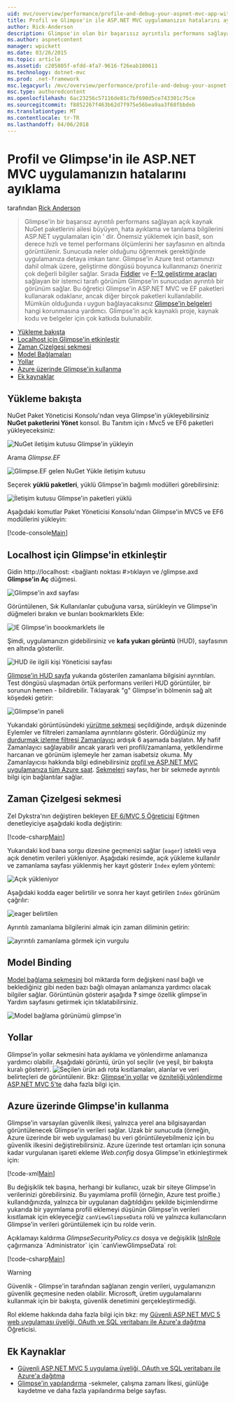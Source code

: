 ```yaml
---
uid: mvc/overview/performance/profile-and-debug-your-aspnet-mvc-app-with-glimpse
title: Profil ve Glimpse'in ile ASP.NET MVC uygulamanızın hatalarını ayıklama | Microsoft Docs
author: Rick-Anderson
description: Glimpse'in olan bir başarısız ayrıntılı performans sağlayan açık kaynak NuGet paketlerini ailesi büyüyen, hata ayıklama ve tanılama bilgilerini ASP.NET bir...
ms.author: aspnetcontent
manager: wpickett
ms.date: 03/26/2015
ms.topic: article
ms.assetid: c205805f-efdd-4fa7-9616-f26eab180611
ms.technology: dotnet-mvc
ms.prod: .net-framework
msc.legacyurl: /mvc/overview/performance/profile-and-debug-your-aspnet-mvc-app-with-glimpse
msc.type: authoredcontent
ms.openlocfilehash: 6ac23256c57116de81c7bf690d5ce743301c75ce
ms.sourcegitcommit: f8852267f463b62d7f975e56bea9aa3f68fbbdeb
ms.translationtype: MT
ms.contentlocale: tr-TR
ms.lasthandoff: 04/06/2018
---
```

<a name="profile-and-debug-your-aspnet-mvc-app-with-glimpse"></a>Profil ve Glimpse'in ile ASP.NET MVC uygulamanızın hatalarını ayıklama
====================
tarafından [Rick Anderson](https://github.com/Rick-Anderson)

> Glimpse'in bir başarısız ayrıntılı performans sağlayan açık kaynak NuGet paketlerini ailesi büyüyen, hata ayıklama ve tanılama bilgilerini ASP.NET uygulamaları için ' dir. Önemsiz yüklemek için basit, son derece hızlı ve temel performans ölçümlerini her sayfasının en altında görüntülenir. Sunucuda neler olduğunu öğrenmek gerektiğinde uygulamanıza detaya imkan tanır. Glimpse'in Azure test ortamınızı dahil olmak üzere, geliştirme döngüsü boyunca kullanmanızı öneririz çok değerli bilgiler sağlar. Sırada [Fiddler](http://www.telerik.com/fiddler) ve [F-12 geliştirme araçları](https://msdn.microsoft.com/library/ie/gg589512(v=vs.85).aspx) sağlayan bir istemci tarafı görünüm Glimpse'in sunucudan ayrıntılı bir görünüm sağlar. Bu öğretici Glimpse'in ASP.NET MVC ve EF paketleri kullanarak odaklanır, ancak diğer birçok paketleri kullanılabilir. Mümkün olduğunda ı uygun bağlayacaksınız [Glimpse'in belgeleri](http://getglimpse.com/Docs/) hangi korunmasına yardımcı. Glimpse'in açık kaynaklı proje, kaynak kodu ve belgeler için çok katkıda bulunabilir.


- [Yükleme bakışta](#ig)
- [Localhost için Glimpse'in etkinleştir](#eg)
- [Zaman Çizelgesi sekmesi](#Time)
- [Model Bağlamaları](#mb)
- [Yollar](#route)
- [Azure üzerinde Glimpse'in kullanma](#da)
- [Ek kaynaklar](#addRes)

<a id="ig"></a>
## <a name="installing-glimpse"></a>Yükleme bakışta

NuGet Paket Yöneticisi Konsolu'ndan veya Glimpse'in yükleyebilirsiniz **NuGet paketlerini Yönet** konsol. Bu Tanıtım için ı Mvc5 ve EF6 paketleri yükleyeceksiniz:

![NuGet iletişim kutusu Glimpse'in yükleyin](profile-and-debug-your-aspnet-mvc-app-with-glimpse/_static/image1.png)

Arama *Glimpse.EF*

![Glimpse.EF gelen NuGet Yükle iletişim kutusu](profile-and-debug-your-aspnet-mvc-app-with-glimpse/_static/image2.png)

Seçerek **yüklü paketleri**, yüklü Glimpse'in bağımlı modülleri görebilirsiniz:

![İletişim kutusu Glimpse'in paketleri yüklü](profile-and-debug-your-aspnet-mvc-app-with-glimpse/_static/image3.png)

Aşağıdaki komutlar Paket Yöneticisi Konsolu'ndan Glimpse'in MVC5 ve EF6 modüllerini yükleyin:

[!code-console[Main](profile-and-debug-your-aspnet-mvc-app-with-glimpse/samples/sample1.cmd)]

<a id="eg"></a>
## <a name="enable-glimpse-for-localhost"></a>Localhost için Glimpse'in etkinleştir

Gidin http://localhost: &lt;bağlantı noktası #&gt;tıklayın ve /glimpse.axd <strong>Glimpse'in Aç</strong> düğmesi.

![Glimpse'in axd sayfası](profile-and-debug-your-aspnet-mvc-app-with-glimpse/_static/image4.png)

Görüntülenen, Sık Kullanılanlar çubuğuna varsa, sürükleyin ve Glimpse'in düğmeleri bırakın ve bunları bookmarklets Ekle:

![IE Glimpse'in boookmarklets ile](profile-and-debug-your-aspnet-mvc-app-with-glimpse/_static/image5.png)

Şimdi, uygulamanızın gidebilirsiniz ve **kafa yukarı görüntü** (HUD), sayfasının en altında gösterilir.

![HUD ile ilgili kişi Yöneticisi sayfası](profile-and-debug-your-aspnet-mvc-app-with-glimpse/_static/image6.png)

[Glimpse'in HUD sayfa](http://getglimpse.com/Docs/Heads-up-Display) yukarıda gösterilen zamanlama bilgisini ayrıntıları. Test döngüsü ulaşmadan örtük performans verileri HUD görüntüler, bir sorunun hemen - bildirebilir. Tıklayarak &quot;g&quot; Glimpse'in bölmenin sağ alt köşedeki getirir:

![Glimpse'in paneli](profile-and-debug-your-aspnet-mvc-app-with-glimpse/_static/image7.png)

Yukarıdaki görüntüsündeki [yürütme sekmesi](http://getglimpse.com/Docs/Execution-Tab) seçildiğinde, ardışık düzeninde Eylemler ve filtreleri zamanlama ayrıntılarını gösterir. Gördüğünüz my [durdurmak izleme filtresi Zamanlayıcı](http://www.nuget.org/packages/StopWatch/) ardışık 6 aşamada başlatın. My hafif Zamanlayıcı sağlayabilir ancak yararlı veri profili/zamanlama, yetkilendirme harcanan ve görünüm işlemeyle her zaman isabetsiz okuma. My Zamanlayıcısı hakkında bilgi edinebilirsiniz [profil ve ASP.NET MVC uygulamanıza tüm Azure saat](https://blogs.msdn.com/b/webdev/archive/2014/07/29/profile-and-time-your-asp-net-mvc-app-all-the-way-to-azure.aspx). [Sekmeleri](http://getglimpse.com/Docs/Tabs) sayfası, her bir sekmede ayrıntılı bilgi için bağlantılar sağlar.

<a id="Time"></a>
## <a name="the-timeline-tab"></a>Zaman Çizelgesi sekmesi

Zel Dykstra'nın değiştiren bekleyen [EF 6/MVC 5 Öğreticisi](../getting-started/getting-started-with-ef-using-mvc/creating-an-entity-framework-data-model-for-an-asp-net-mvc-application.md) Eğitmen denetleyiciye aşağıdaki kodla değiştirin:

[!code-csharp[Main](profile-and-debug-your-aspnet-mvc-app-with-glimpse/samples/sample2.cs?highlight=1,20-31)]

Yukarıdaki kod bana sorgu dizesine geçmenizi sağlar (`eager`) istekli veya açık denetim verileri yükleniyor. Aşağıdaki resimde, açık yükleme kullanılır ve zamanlama sayfası yüklenmiş her kayıt gösterir `Index` eylem yöntemi:

![Açık yükleniyor](profile-and-debug-your-aspnet-mvc-app-with-glimpse/_static/image8.png)

Aşağıdaki kodda eager belirtilir ve sonra her kayıt getirilen `Index` görünüm çağrılır:

![eager belirtilen](profile-and-debug-your-aspnet-mvc-app-with-glimpse/_static/image9.png)

Ayrıntılı zamanlama bilgilerini almak için zaman diliminin getirin:

![ayrıntılı zamanlama görmek için vurgulu](profile-and-debug-your-aspnet-mvc-app-with-glimpse/_static/image10.png)

<a id="mb"></a>
## <a name="model-binding"></a>Model Binding

[Model bağlama sekmesini](http://getglimpse.com/Docs/Model-Binding-Tab) bol miktarda form değişkeni nasıl bağlı ve beklediğiniz gibi neden bazı bağlı olmayan anlamanıza yardımcı olacak bilgiler sağlar. Görüntünün gösterir aşağıda **?** simge özellik glimpse'in Yardım sayfasını getirmek için tıklatabilirsiniz.

![Model bağlama görünümü glimpse'in](profile-and-debug-your-aspnet-mvc-app-with-glimpse/_static/image11.png)

<a id="route"></a>
## <a name="routes"></a>Yollar

 Glimpse'in yollar sekmesini hata ayıklama ve yönlendirme anlamanıza yardımcı olabilir. Aşağıdaki görüntü, ürün yol seçilir (ve yeşil, bir bakışta kuralı gösterir). ![Seçilen ürün adı](profile-and-debug-your-aspnet-mvc-app-with-glimpse/_static/image12.png) rota kısıtlamaları, alanlar ve veri belirteçleri de görüntülenir. Bkz: [Glimpse'in yollar](http://getglimpse.com/Docs/Routes-Tab) ve [özniteliği yönlendirme ASP.NET MVC 5'te](https://blogs.msdn.com/b/webdev/archive/2013/10/17/attribute-routing-in-asp-net-mvc-5.aspx) daha fazla bilgi için. 

<a id="da"></a>
## <a name="using-glimpse-on-azure"></a>Azure üzerinde Glimpse'in kullanma

Glimpse'in varsayılan güvenlik ilkesi, yalnızca yerel ana bilgisayardan görüntülenecek Glimpse'in verileri sağlar. Uzak bir sunucuda (örneğin, Azure üzerinde bir web uygulaması) bu veri görüntüleyebilmeniz için bu güvenlik ilkesini değiştirebilirsiniz. Azure üzerinde test ortamları için sonuna kadar vurgulanan işareti ekleme *Web.config* dosya Glimpse'in etkinleştirmek için:

[!code-xml[Main](profile-and-debug-your-aspnet-mvc-app-with-glimpse/samples/sample3.xml?highlight=2-6)]

Bu değişiklik tek başına, herhangi bir kullanıcı, uzak bir siteye Glimpse'in verilerinizi görebilirsiniz. Bu yayımlama profili (örneğin, Azure test proifle.) kullandığınızda, yalnızca bir uygulanan dağıtıldığını şekilde biçimlendirme yukarıda bir yayımlama profili eklemeyi düşünün Glimpse'in verileri kısıtlamak için ekleyeceğiz `canViewGlimpseData` rolü ve yalnızca kullanıcıların Glimpse'in verileri görüntülemek için bu rolde verin.

Açıklamayı kaldırma *GlimpseSecurityPolicy.cs* dosya ve değişiklik [IsInRole](https://msdn.microsoft.com/library/system.security.principal.iprincipal.isinrole(v=vs.110).aspx) çağırmanıza `Administrator` için `canViewGlimpseData` rol:

[!code-csharp[Main](profile-and-debug-your-aspnet-mvc-app-with-glimpse/samples/sample4.cs?highlight=6)]

> [!WARNING]
> Güvenlik - Glimpse'in tarafından sağlanan zengin verileri, uygulamanızın güvenlik geçmesine neden olabilir. Microsoft, üretim uygulamalarını kullanmak için bir bakışta, güvenlik denetimini gerçekleştirmediği.


Rol ekleme hakkında daha fazla bilgi için bkz: my [Güvenli ASP.NET MVC 5 web uygulaması üyeliği, OAuth ve SQL veritabanı ile Azure'a dağıtma](https://azure.microsoft.com/documentation/articles/web-sites-dotnet-deploy-aspnet-mvc-app-membership-oauth-sql-database/) Öğreticisi.

<a id="addRes"></a>
## <a name="additional-resources"></a>Ek Kaynaklar

- [Güvenli ASP.NET MVC 5 uygulama üyeliği, OAuth ve SQL veritabanı ile Azure'a dağıtma](https://azure.microsoft.com/documentation/articles/web-sites-dotnet-deploy-aspnet-mvc-app-membership-oauth-sql-database/)
- [Glimpse'in yapılandırma](http://getglimpse.com/Docs/Configuration) -sekmeler, çalışma zamanı İlkesi, günlüğe kaydetme ve daha fazla yapılandırma belge sayfası.
